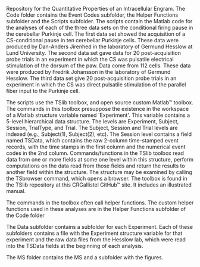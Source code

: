 Repository for the Quantitative Properties of an Intracellular Engram. The Code folder contains the Event Codes subfolder, the Helper Functions subfolder and the Scripts subfolder. The scripts contain the Matlab code for the analyses of each of the three data sets on the conditional firing pause in the cerebellar Purkinje cell. The first data set showed the acquisition of a CS-conditional pause in ten cerebellar Purkinje cells. These data were produced by Dan-Anders Jirenhed in the laboratory of Germund Hesslow at Lund University. The second data set gave data for 20 post-acquisition probe trials in an experiment in which the CS was pulsatile electrical stimulation of the dorsum of the paw. Data come from 112 cells. These data were produced by Fredrik Johansson in the laboratory of Germund Hesslow. The third data set give 20 post-acquisition probe trials in an experiment in which the CS was direct pulsatile stimulation of the parallel fiber input to the Purkinje cell.

The scripts use the TSlib toolbox, and open source custom Matlab™ toolbox. The commands in this toolbox presuppose the existence in the workspace of a Matlab structure variable named 'Experiment'. This variable contains a 5-level hierarchical data structure. The levels are Experiment, Subject, Session, TrialType, and Trial. The Subject, Session and Trial levels are indexed (e.g., Subject(1), Subject(2), etc). The Session level contains a field named TSData, which contains the raw 2-column time-stamped event records, with the time stamps in the first column and the numerical event codes in the 2nd column. Commands/functions in the TSlib toolbox read data from one or more fields at some one level within this structure, perform computations on the data read from those fields and return the results to another field within the structure. The structure may be examined by calling the TSbrowser command, which opens a browser. The toolbox is found in the TSlib repository at this CRGallistel GitHub™ site. It includes an illustrated manual.

The commands in the toolbox often call helper functions. The custom helper functions used in these analyses are in the Helper Functions subfolder of the Code folder

The Data subfolder contains a subfolder for each Experiment. Each of these subfolders contains a file with the Experiment structure variable for that experiment and the raw data files from the Hesslow lab, which were read into the TSData fields at the beginning of each analysis. 

The MS folder contains the MS and a subfolder with the figures.